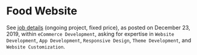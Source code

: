 # Food Website

See [job details](docs/job-details.pdf) (ongoing project, fixed price), as posted on December 23, 2019, within `eCommerce Development`, asking for expertise in `Website Development`, `App Development`, `Responsive Design`, `Theme Development`, and `Website Customization`.

